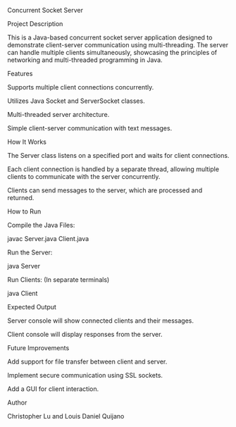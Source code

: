 Concurrent Socket Server

Project Description

This is a Java-based concurrent socket server application designed to demonstrate client-server communication using multi-threading. The server can handle multiple clients simultaneously, showcasing the principles of networking and multi-threaded programming in Java.


Features

Supports multiple client connections concurrently.

Utilizes Java Socket and ServerSocket classes.

Multi-threaded server architecture.

Simple client-server communication with text messages.


How It Works

The Server class listens on a specified port and waits for client connections.

Each client connection is handled by a separate thread, allowing multiple clients to communicate with the server concurrently.

Clients can send messages to the server, which are processed and returned.


How to Run

Compile the Java Files:

javac Server.java Client.java

Run the Server:

java Server

Run Clients: (In separate terminals)

java Client


Expected Output

Server console will show connected clients and their messages.

Client console will display responses from the server.


Future Improvements

Add support for file transfer between client and server.

Implement secure communication using SSL sockets.

Add a GUI for client interaction.


Author

Christopher Lu and Louis Daniel Quijano
